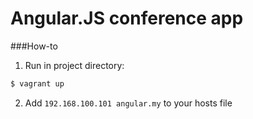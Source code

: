 # Angular.JS conference app

###How-to
1. Run in project directory:
```sh
$ vagrant up
```
2. Add `192.168.100.101 angular.my` to your hosts file